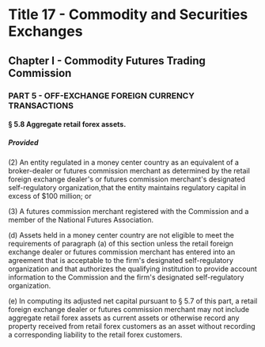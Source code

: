 
# Title 17 - Commodity and Securities Exchanges
## Chapter I - Commodity Futures Trading Commission
### PART 5 - OFF-EXCHANGE FOREIGN CURRENCY TRANSACTIONS
#### § 5.8 Aggregate retail forex assets.
##### Provided

(2) An entity regulated in a money center country as an equivalent of a broker-dealer or futures commission merchant as determined by the retail foreign exchange dealer's or futures commission merchant's designated self-regulatory organization,that the entity maintains regulatory capital in excess of $100 million; or

(3) A futures commission merchant registered with the Commission and a member of the National Futures Association.

(d) Assets held in a money center country are not eligible to meet the requirements of paragraph (a) of this section unless the retail foreign exchange dealer or futures commission merchant has entered into an agreement that is acceptable to the firm's designated self-regulatory organization and that authorizes the qualifying institution to provide account information to the Commission and the firm's designated self-regulatory organization.

(e) In computing its adjusted net capital pursuant to § 5.7 of this part, a retail foreign exchange dealer or futures commission merchant may not include aggregate retail forex assets as current assets or otherwise record any property received from retail forex customers as an asset without recording a corresponding liability to the retail forex customers.
